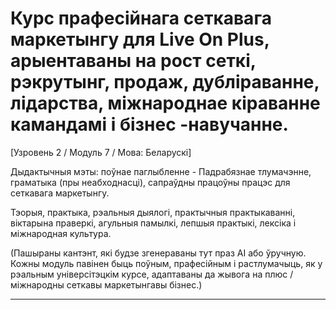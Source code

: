 # Курс прафесійнага сеткавага маркетынгу для Live On Plus, арыентаваны на рост сеткі, рэкрутынг, продаж, дубліраванне, лідарства, міжнароднае кіраванне камандамі і бізнес -навучанне.


[Узровень 2 / Модуль 7 / Мова: Беларускі]

Дыдактычныя мэты: поўнае паглыбленне - Падрабязнае тлумачэнне, граматыка (пры неабходнасці), сапраўдны працоўны працэс для сеткавага маркетынгу.

Тэорыя, практыка, рэальныя дыялогі, практычныя практыкаванні, віктарына праверкі, агульныя памылкі, лепшыя практыкі, лексіка і міжнародная культура.


(Пашыраны кантэнт, які будзе згенераваны тут праз AI або ўручную. Кожны модуль павінен быць поўным, прафесійным і растлумачыць, як у рэальным універсітэцкім курсе, адаптаваны да жывога на плюс / міжнародны сеткавы маркетынгавы бізнес.)

---